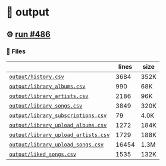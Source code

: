 # 📝  output 

## ⚙️ [run #486](https://github.com/jwenerd/ytm-dl/actions/runs/8043256775)

### 📁 Files

|                                                                         |lines|size|
|-------------------------------------------------------------------------|-----|----|
|[`output/history.csv` ](output/history.csv)                              |3684 |352K|
|[`output/library_albums.csv` ](output/library_albums.csv)                |990  |68K |
|[`output/library_artists.csv` ](output/library_artists.csv)              |2186 |96K |
|[`output/library_songs.csv` ](output/library_songs.csv)                  |3849 |320K|
|[`output/library_subscriptions.csv` ](output/library_subscriptions.csv)  |79   |4.0K|
|[`output/library_upload_albums.csv` ](output/library_upload_albums.csv)  |1272 |184K|
|[`output/library_upload_artists.csv` ](output/library_upload_artists.csv)|1729 |188K|
|[`output/library_upload_songs.csv` ](output/library_upload_songs.csv)    |16454|1.3M|
|[`output/liked_songs.csv` ](output/liked_songs.csv)                      |1535 |132K|